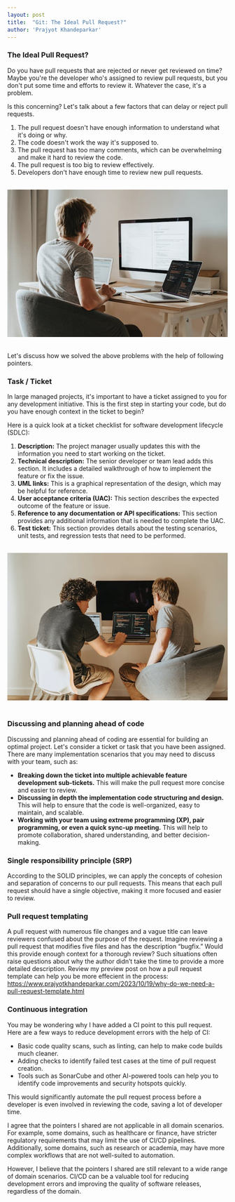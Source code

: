 ```yaml
---
layout: post
title:  "Git: The Ideal Pull Request?"
author: 'Prajyot Khandeparkar'
---
```



### The Ideal Pull Request?

Do you have pull requests that are rejected or never get reviewed on time? Maybe you're the developer who's assigned to review pull requests, but you don't put some time and efforts to review it. 
Whatever the case, it's a problem.

Is this concerning? Let's talk about a few factors that can delay or reject pull requests.
 1. The pull request doesn't have enough information to understand what it's doing or why.
 2. The code doesn't work the way it's supposed to.
 3. The pull request has too many comments, which can be overwhelming and make it hard to review the code.
 4. The pull request is too big to review effectively.
 5. Developers don't have enough time to review new pull requests.

</br>
<img src="../wp-content/uploads/2023/pexels-olia-danilevich-4974915.jpg" /> </br></br>



Let's discuss how we solved the above problems with the help of following pointers.


### Task / Ticket

In large managed projects, it's important to have a ticket assigned to you for any development initiative. This is the first step in starting your code, but do you have enough context in the ticket to begin?


Here is a quick look at a ticket checklist for software development lifecycle (SDLC):

 1. **Description:** The project manager usually updates this with the information you need to start working on the ticket.
 2. **Technical description:** The senior developer or team lead adds this section. It includes a detailed walkthrough of how to implement the feature or fix the issue.
 3. **UML links:** This is a graphical representation of the design, which may be helpful for reference.
 4. **User acceptance criteria (UAC):** This section describes the expected outcome of the feature or issue.
 5. **Reference to any documentation or API specifications:** This section provides any additional information that is needed to complete the UAC.
 6. **Test ticket:** This section provides details about the testing scenarios, unit tests, and regression tests that need to be performed.


</br>
<img src="../wp-content/uploads/2023/pexels-olia-danilevich-4974920.jpg" /> </br></br>


### Discussing and planning ahead of code

Discussing and planning ahead of coding are essential for building an optimal project. Let's consider a ticket or task that you have been assigned. There are many implementation scenarios that you may need to discuss with your team, such as:

 - **Breaking down the ticket into multiple achievable feature development sub-tickets.** This will make the pull request more concise and easier to review.
 - **Discussing in depth the implementation code structuring and design.** This will help to ensure that the code is well-organized, easy to maintain, and scalable.
 - **Working with your team using extreme programming (XP), pair programming, or even a quick sync-up meeting.** This will help to promote collaboration, shared understanding, and better decision-making.


### Single responsibility principle (SRP)

According to the SOLID principles, we can apply the concepts of cohesion and separation of concerns to our pull requests. This means that each pull request should have a single objective, making it more focused and easier to review.


### Pull request templating

A pull request with numerous file changes and a vague title can leave reviewers confused about the purpose of the request. Imagine reviewing a pull request that modifies five files and has the description “bugfix.”
Would this provide enough context for a thorough review? Such situations often raise questions about why the author didn’t take the time to provide a more detailed description.
Review my preview post on how a  pull request template can help you be more effecient in the process: https://www.prajyotkhandeparkar.com/2023/10/19/why-do-we-need-a-pull-request-template.html



### Continuous integration

You may be wondering why I have added a CI point to this pull request. Here are a few ways to reduce development errors with the help of CI:

 - Basic code quality scans, such as linting, can help to make code builds much cleaner.
 - Adding checks to identify failed test cases at the time of pull request creation.
 - Tools such as SonarCube and other AI-powered tools can help you to identify code improvements and security hotspots quickly.


This would significantly automate the pull request process before a developer is even involved in reviewing the code, saving a lot of developer time.


I agree that the pointers I shared are not applicable in all domain scenarios. For example, some domains, such as healthcare or finance, have stricter regulatory requirements that may limit the use of CI/CD pipelines. Additionally, some domains, such as research or academia, may have more complex workflows that are not well-suited to automation.


However, I believe that the pointers I shared are still relevant to a wide range of domain scenarios. CI/CD can be a valuable tool for reducing development errors and improving the quality of software releases, regardless of the domain.

